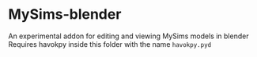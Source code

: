 # MySims-blender

An experimental addon for editing and viewing MySims models in blender
Requires havokpy inside this folder with the name `havokpy.pyd`